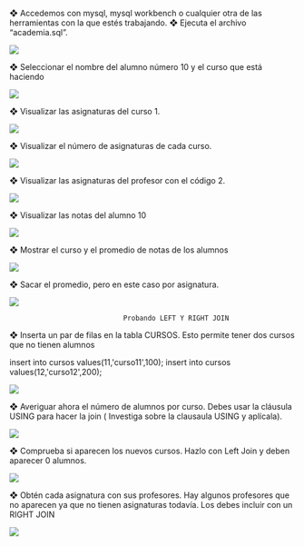 ❖ Accedemos con mysql, mysql workbench o cualquier otra de las herramientas
con la que estés trabajando.
❖ Ejecuta el archivo “academia.sql”.

![](Screenshot_1.png)

❖ Seleccionar el nombre del alumno número 10 y el curso que está haciendo

![](Screenshot_2.png)

❖ Visualizar las asignaturas del curso 1.

![](Screenshot_3.png)

❖ Visualizar el número de asignaturas de cada curso.

![](Screenshot_4.png)

❖ Visualizar las asignaturas del profesor con el código 2.

![](Screenshot_5.png)

❖ Visualizar las notas del alumno 10

![](Screenshot_6.png)

❖ Mostrar el curso y el promedio de notas de los alumnos

![](Screenshot_7.png)

❖ Sacar el promedio, pero en este caso por asignatura.

![](Screenshot_8.png)

                                Probando LEFT Y RIGHT JOIN


❖ Inserta un par de filas en la tabla CURSOS. Esto permite tener dos cursos que
no tienen alumnos

insert into cursos values(11,'curso11',100);
insert into cursos values(12,'curso12',200);

![](Screenshot_9.png)

❖ Averiguar ahora el número de alumnos por curso. Debes usar la cláusula
USING para hacer la join ( Investiga sobre la clausaula USING y aplícala).

![](Screenshot_10.png)


❖ Comprueba si aparecen los nuevos cursos. Hazlo con Left Join y deben
aparecer 0 alumnos.

![](Screenshot_11.png)


❖ Obtén cada asignatura con sus profesores. Hay algunos profesores que no
aparecen ya que no tienen asignaturas todavía. Los debes incluir con un
RIGHT JOIN 

![](Screenshot_12.png)











